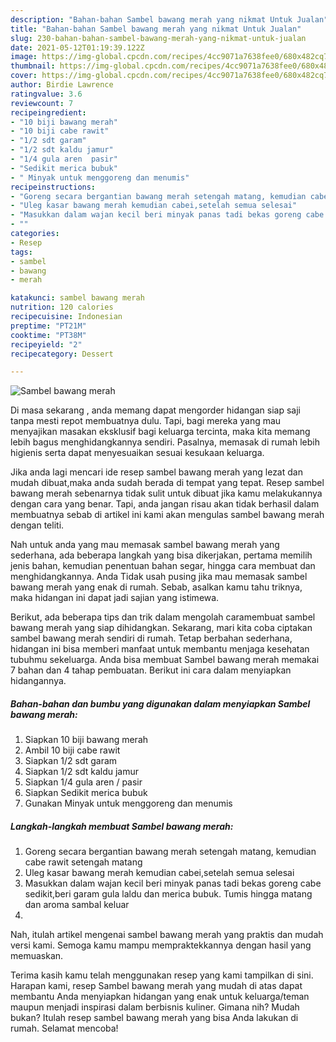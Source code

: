 ```yaml
---
description: "Bahan-bahan Sambel bawang merah yang nikmat Untuk Jualan"
title: "Bahan-bahan Sambel bawang merah yang nikmat Untuk Jualan"
slug: 230-bahan-bahan-sambel-bawang-merah-yang-nikmat-untuk-jualan
date: 2021-05-12T01:19:39.122Z
image: https://img-global.cpcdn.com/recipes/4cc9071a7638fee0/680x482cq70/sambel-bawang-merah-foto-resep-utama.jpg
thumbnail: https://img-global.cpcdn.com/recipes/4cc9071a7638fee0/680x482cq70/sambel-bawang-merah-foto-resep-utama.jpg
cover: https://img-global.cpcdn.com/recipes/4cc9071a7638fee0/680x482cq70/sambel-bawang-merah-foto-resep-utama.jpg
author: Birdie Lawrence
ratingvalue: 3.6
reviewcount: 7
recipeingredient:
- "10 biji bawang merah"
- "10 biji cabe rawit"
- "1/2 sdt garam"
- "1/2 sdt kaldu jamur"
- "1/4 gula aren  pasir"
- "Sedikit merica bubuk"
- " Minyak untuk menggoreng dan menumis"
recipeinstructions:
- "Goreng secara bergantian bawang merah setengah matang, kemudian cabe rawit setengah matang"
- "Uleg kasar bawang merah kemudian cabei,setelah semua selesai"
- "Masukkan dalam wajan kecil beri minyak panas tadi bekas goreng cabe sedikit,beri garam gula laldu dan merica bubuk. Tumis hingga matang dan aroma sambal keluar"
- ""
categories:
- Resep
tags:
- sambel
- bawang
- merah

katakunci: sambel bawang merah 
nutrition: 120 calories
recipecuisine: Indonesian
preptime: "PT21M"
cooktime: "PT38M"
recipeyield: "2"
recipecategory: Dessert

---
```



![Sambel bawang merah](https://img-global.cpcdn.com/recipes/4cc9071a7638fee0/680x482cq70/sambel-bawang-merah-foto-resep-utama.jpg)

Di masa  sekarang , anda memang dapat mengorder hidangan siap saji tanpa mesti repot membuatnya dulu. Tapi, bagi mereka yang mau menyajikan masakan eksklusif bagi keluarga tercinta, maka kita memang lebih bagus menghidangkannya sendiri. Pasalnya, memasak di rumah lebih higienis serta dapat menyesuaikan sesuai kesukaan keluarga.

Jika anda lagi mencari ide resep sambel bawang merah yang lezat dan mudah dibuat,maka anda sudah berada di tempat yang tepat. Resep sambel bawang merah  sebenarnya tidak sulit untuk dibuat jika kamu melakukannya dengan cara yang benar. Tapi, anda jangan risau akan tidak berhasil dalam membuatnya 
sebab di artikel ini kami akan mengulas sambel bawang merah dengan teliti.  



Nah untuk anda yang mau memasak sambel bawang merah yang sederhana, ada beberapa langkah yang bisa dikerjakan, pertama memilih jenis bahan, kemudian penentuan bahan segar, hingga cara membuat dan menghidangkannya. Anda Tidak usah pusing jika mau memasak sambel bawang merah yang enak di rumah. Sebab, asalkan kamu  tahu triknya, maka hidangan ini dapat jadi sajian yang istimewa.

Berikut, ada beberapa tips dan trik dalam mengolah caramembuat sambel bawang merah yang siap dihidangkan. Sekarang, mari kita coba ciptakan sambel bawang merah sendiri di rumah. Tetap berbahan sederhana, hidangan ini bisa memberi manfaat untuk membantu menjaga kesehatan tubuhmu sekeluarga. Anda bisa membuat Sambel bawang merah memakai 7 bahan dan 4 tahap pembuatan. Berikut ini cara dalam menyiapkan hidangannya.

<!--inarticleads1-->

##### Bahan-bahan dan bumbu yang digunakan dalam menyiapkan Sambel bawang merah:

1. Siapkan 10 biji bawang merah
1. Ambil 10 biji cabe rawit
1. Siapkan 1/2 sdt garam
1. Siapkan 1/2 sdt kaldu jamur
1. Siapkan 1/4 gula aren / pasir
1. Siapkan Sedikit merica bubuk
1. Gunakan  Minyak untuk menggoreng dan menumis




<!--inarticleads2-->

##### Langkah-langkah membuat Sambel bawang merah:

1. Goreng secara bergantian bawang merah setengah matang, kemudian cabe rawit setengah matang
1. Uleg kasar bawang merah kemudian cabei,setelah semua selesai
1. Masukkan dalam wajan kecil beri minyak panas tadi bekas goreng cabe sedikit,beri garam gula laldu dan merica bubuk. Tumis hingga matang dan aroma sambal keluar
1. 




Nah, itulah artikel mengenai  sambel bawang merah  yang praktis dan mudah versi kami. Semoga kamu mampu mempraktekkannya dengan hasil yang memuaskan. 

Terima kasih kamu telah menggunakan resep yang kami tampilkan di sini. Harapan kami, resep  Sambel bawang merah yang mudah di atas dapat membantu Anda menyiapkan hidangan yang enak untuk keluarga/teman maupun menjadi inspirasi dalam berbisnis kuliner. Gimana nih? Mudah bukan? Itulah resep sambel bawang merah yang bisa Anda lakukan di rumah. Selamat mencoba!

